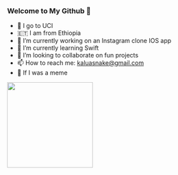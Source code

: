 ### Welcome to My Github 👋

<!-- <img src="https://imagizer.imageshack.com/img924/4564/rerFgP.png"/> -->

- 🏫 I go to UCI 
- 🇪🇹 I am from Ethiopia
- 🔭 I’m currently working on an Instagram clone IOS app
- 🌱 I’m currently learning Swift 
- 👯 I’m looking to collaborate on fun projects
- 📫 How to reach me: kaluasnake@gmail.com
- 👻 If I was a meme
 <img width=200px src="https://wompampsupport.azureedge.net/fetchimage?siteId=7575&v=2&jpgQuality=100&width=700&url=https%3A%2F%2Fi.kym-cdn.com%2Fentries%2Ficons%2Ffacebook%2F000%2F028%2F021%2Fwork.jpg"/>
 
